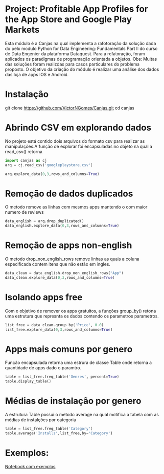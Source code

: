  # Project: Profitable App Profiles for the App Store and Google Play Markets
  Esta módulo é a Canjas na qual implementa a rafotoração da solução dada do pelo modulo Python for Data Engineering: Fundamentals Part II do curso de Data Engenier da plataforma Dataquest. Para a refatoração, foram aplicados os paradigmas de programação orientada a objetos. Obs: Muitas das soluções foram realizdas para casos particulares do problema proposto.
  O objetivo da criação do módulo é realizar uma análise dos dados das loja de apps IOS e Android.
  
  
 
 
 
 # Instalação
 git clone https://github.com/VictorNGomes/Canjas.git
 cd canjas
 
 # Abrindo CSV em explorando dados
 No projeto está contido dois arquivos do formato csv para realizar as manipulações.A função de explorar foi encapsuladas no objeto na qual a read_csv() retorna.
 ```python
 import canjas as cj
arq = cj.read_csv('googleplaystore.csv')

arq.explore_data(0,3,rows_and_columns=True)
 ```
 # Remoção de dados duplicados
 O metodo remove as linhas com mesmos apps mantendo o com maior numero de reviews
```python
data_english = arq.drop_duplicated()
data_english.explore_data(0,3,rows_and_columns=True)
```

# Remoção de apps non-english
O metodo drop_non_english_rows remove linhas as quais a coluna especificada contem itens que não estão em ingles. 
```python
data_clean = data_english.drop_non_english_rows("App")
data_clean.explore_data(0,3,rows_and_columns=True)
```
# Isolando apps free
Com o objetivo de remover os apps gratuitos, a funções group_by() retona uma estrutura que represnta os dados contendo os parametros parametros.
```python
list_free = data_clean.group_by('Price', 0.0)
list_free.explore_data(0,3,rows_and_columns=True)

```
 
 # Apps mais comuns por genero
 Função encapsulada retorna uma estrura de classe Table onde retorna a quantidade de apps dado o paramtro.
 ```python
table = list_free.freq_table('Genres', percent=True)
table.display_table()

 ```
# Médias de instalação por genero
A estrutura Table possui o metodo average na qual motifica a tabela com as médias de instalções por categoria
```python
table = list_free.freq_table('Category')
table.average('Installs',list_free,by='Category')

```

# Exemplos:
[Notebook com exemplos](https://exemplo.com/)

